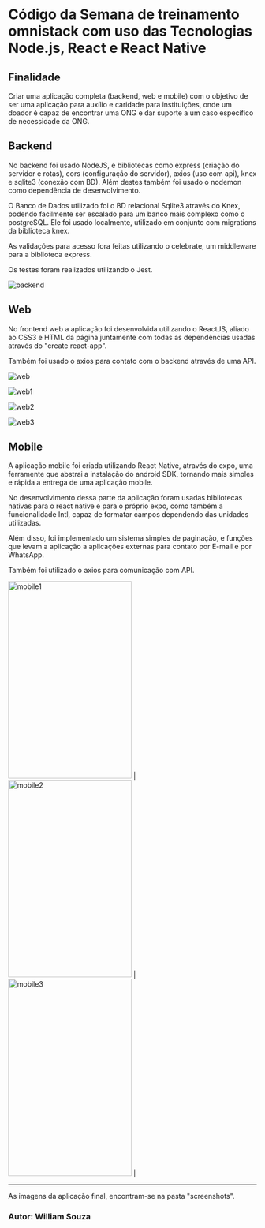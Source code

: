 # Código da Semana de treinamento omnistack com uso das Tecnologias Node.js, React e React Native

## **Finalidade**
Criar uma aplicação completa (backend, web e mobile) com o objetivo de ser uma aplicação para
auxílio e caridade para instituições, onde um doador é capaz de encontrar uma ONG e dar suporte
a um caso específico de necessidade da ONG.

## **Backend**
No backend foi usado NodeJS, e bibliotecas como express (criação do servidor e rotas), cors (configuração do servidor), axios (uso com api), knex e sqlite3 (conexão com BD).
Além destes também foi usado o nodemon como dependência de desenvolvimento.

O Banco de Dados utilizado foi o BD relacional Sqlite3 através do Knex, podendo facilmente ser escalado para um banco mais complexo como o postgreSQL. Ele foi usado localmente, utilizado em conjunto com migrations da biblioteca knex.

As validações para acesso fora feitas utilizando o celebrate, um middleware para a biblioteca express.

Os testes foram realizados utilizando o Jest.

![backend](https://raw.githubusercontent.com/williamguilhermesouza/omnistack11/master/screenshots/back_routes.png)

## **Web**
No frontend web a aplicação foi desenvolvida utilizando o ReactJS, aliado ao CSS3 e HTML da página juntamente com todas as dependências usadas através do "create react-app".

Também foi usado o axios para contato com o backend através de uma API. 

![web](https://raw.githubusercontent.com/williamguilhermesouza/omnistack11/master/screenshots/front_index.png)

![web1](https://raw.githubusercontent.com/williamguilhermesouza/omnistack11/master/screenshots/front_incNew.png)

![web2](https://raw.githubusercontent.com/williamguilhermesouza/omnistack11/master/screenshots/front_profile.png)

![web3](https://raw.githubusercontent.com/williamguilhermesouza/omnistack11/master/screenshots/front_register.png)

## **Mobile**
A aplicação mobile foi criada utilizando React Native, através do expo, uma ferramente que abstrai a instalação do android SDK, tornando mais simples e rápida a entrega de uma aplicação mobile. 

No desenvolvimento dessa parte da aplicação foram usadas bibliotecas nativas para o react native e para o próprio expo, como também a funcionalidade Intl, capaz de formatar campos dependendo das unidades utilizadas.

Além disso, foi implementado um sistema simples de paginação, e funções que levam a aplicação a aplicações externas para contato por E-mail e por WhatsApp.

Também foi utilizado o axios para comunicação com API.


<img src="https://raw.githubusercontent.com/williamguilhermesouza/omnistack11/master/screenshots/mobile_incidents.png" alt="mobile1" width="250" height="400"> | 
<img src="https://raw.githubusercontent.com/williamguilhermesouza/omnistack11/master/screenshots/mobile_detail.png" alt="mobile2" width="250" height="400"> | 
<img src="https://raw.githubusercontent.com/williamguilhermesouza/omnistack11/master/screenshots/mobile_email.png" alt="mobile3" width="250" height="400"> | 


***

As imagens da aplicação final, encontram-se na pasta "screenshots".

### Autor: William Souza
